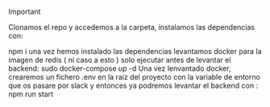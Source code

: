 

> [!IMPORTANT]
>
> Clonamos el repo y accedemos a la carpeta, instalamos las dependencias con:
>
> npm i
> una vez hemos instalado las dependencias levantamos docker para la imagen de redis ( ni caso a esto )
> solo ejecutar antes de levantar el backend: 
> sudo docker-compose up -d
> Una vez lenvantado docker, crearemos un fichero .env en la raiz del proyecto con la variable de entorno que os pasare por slack
> y entonces ya podremos levantar el backend con :
> npm run start
